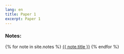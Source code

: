 ```yaml
---
lang: en
title: Paper 1
excerpt: Paper 1
---
```


### Notes:

{% for note in site.notes %}
  <a href="{{ note.url }}">{{ note.title }}</a>
{% endfor %}
